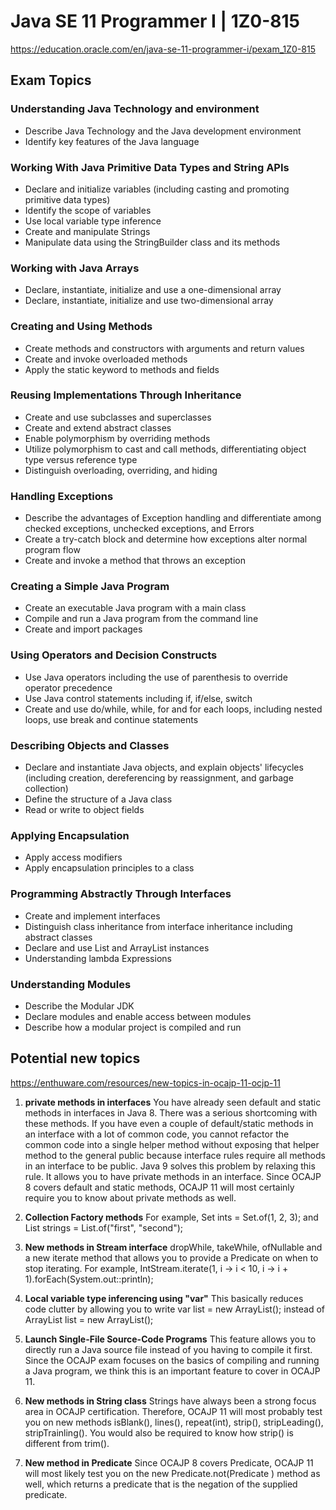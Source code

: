 # Java SE 11 Programmer I | 1Z0-815
<https://education.oracle.com/en/java-se-11-programmer-i/pexam_1Z0-815>

## Exam Topics

### Understanding Java Technology  and environment
* Describe Java Technology and the Java development environment
* Identify key features of the Java language

### Working With Java Primitive Data Types and String APIs
* Declare and initialize variables (including casting and promoting primitive data types)
* Identify the scope of variables
* Use local variable type inference
* Create and manipulate Strings
* Manipulate data using the StringBuilder class and its methods

### Working with Java Arrays
* Declare, instantiate, initialize and use a one-dimensional array
* Declare, instantiate, initialize and use two-dimensional array

### Creating and Using Methods
* Create methods and constructors with arguments and return values
* Create and invoke overloaded methods
* Apply the static keyword to methods and fields

### Reusing Implementations Through Inheritance
* Create and use subclasses and superclasses
* Create and extend abstract classes
* Enable polymorphism by overriding methods
* Utilize polymorphism to cast and call methods, differentiating object type versus reference type
* Distinguish overloading, overriding, and hiding

### Handling Exceptions
* Describe the advantages of Exception handling and differentiate among checked exceptions, unchecked exceptions, and Errors
* Create a try-catch block and determine how exceptions alter normal program flow
* Create and invoke a method that throws an exception

### Creating a Simple Java Program
* Create an executable Java program with a main class
* Compile and run a Java program from the command line
* Create and import packages

### Using Operators and Decision Constructs 
* Use Java operators including the use of parenthesis to override operator precedence
* Use Java control statements including if, if/else, switch
* Create and use do/while, while, for and for each loops, including nested loops, use break and continue statements

### Describing Objects and Classes
* Declare and instantiate Java objects, and explain objects' lifecycles (including creation, dereferencing by reassignment, and garbage collection) 
* Define the structure of a Java class
* Read or write to object fields

### Applying Encapsulation
* Apply access modifiers
* Apply encapsulation principles to a class

### Programming Abstractly Through Interfaces
* Create and implement interfaces
* Distinguish class inheritance from interface inheritance including abstract classes
* Declare and use List and ArrayList instances
* Understanding lambda Expressions

### Understanding Modules
* Describe the Modular JDK
* Declare modules and enable access between modules
* Describe how a modular project is compiled and run



## Potential new topics 
<https://enthuware.com/resources/new-topics-in-ocajp-11-ocjp-11>

1. __private methods in interfaces__
You have already seen default and static methods in interfaces in Java 8. There was a serious shortcoming with these methods. If you have even a couple of default/static methods in an interface with a lot of common code, you cannot refactor the common code into a single helper method without exposing that helper method to the general public because interface rules require all methods in an interface to be public. Java 9 solves this problem by relaxing this rule. It allows you to have private methods in an interface. Since OCAJP 8 covers default and static methods, OCAJP 11 will most certainly require you to know about private methods as well.

2. __Collection Factory methods__
For example, Set<Integer> ints = Set.of(1, 2, 3); and List<String> strings = List.of("first", "second");

3. __New methods in Stream interface__
dropWhile, takeWhile, ofNullable and a new iterate method that allows you to provide a Predicate on when to stop iterating. For example, IntStream.iterate(1, i -> i < 10, i -> i + 1).forEach(System.out::println);

4. __Local variable type inferencing using "var"__
This basically reduces code clutter by allowing you to write var list = new ArrayList<String>(); instead of ArrayList<String> list = new ArrayList<String>();

5. __Launch Single-File Source-Code Programs__
This feature allows you to directly run a Java source file instead of you having to compile it first. Since the OCAJP exam focuses on the basics of compiling and running a Java program, we think this is an important feature to cover in OCAJP 11.

6. __New methods in String class__
Strings have always been a strong focus area in OCAJP certification. Therefore, OCAJP 11 will most probably test you on new methods isBlank(), lines(), repeat(int), strip(), stripLeading(), stripTrainling(). You would also be required to know how strip() is different from trim().

7. __New method in Predicate__
Since OCAJP 8 covers Predicate, OCAJP 11 will most likely test you on the new Predicate.not(Predicate ) method as well, which returns a predicate that is the negation of the supplied predicate.
